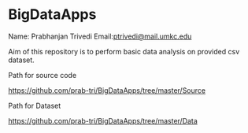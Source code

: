# BigDataApps

Name: Prabhanjan Trivedi
Email:ptrivedi@mail.umkc.edu

Aim of this repository is to perform basic data analysis on provided csv dataset.

Path for source code 

https://github.com/prab-tri/BigDataApps/tree/master/Source

Path for Dataset

https://github.com/prab-tri/BigDataApps/tree/master/Data

